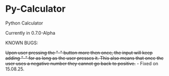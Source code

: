 # Py-Calculator
Python Calculator

Currently in 0.7.0-Alpha

KNOWN BUGS:

~~Upon user pressing the "-" button more then once, the input will keep adding "-" for as long as the user presses it. This also means that once the user uses a negative number they cannot go back to positive.~~ - Fixed on 15.08.25.
